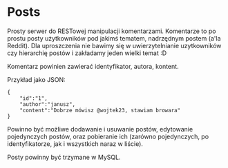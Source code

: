 # Posts

Prosty serwer do RESTowej manipulacji komentarzami. Komentarze to po prostu
posty użytkowników pod jakimś tematem, nadrzędnym postem (a'la Reddit).
Dla uproszczenia nie bawimy się w uwierzytelnianie uzytkowników czy
hierarchię postów i zakładamy jeden wielki temat :D

Komentarz powinien zawierać identyfikator, autora, kontent.

Przykład jako JSON:  
```
{  
    "id":"1",  
    "author":"janusz",  
    "content":"Dobrze mówisz @wojtek23, stawiam browara"  
}  
```

Powinno być możliwe dodawanie i usuwanie postów, edytowanie pojedynczych
postów, oraz pobieranie ich (zarówno pojedynczych, po identyfikatorze,
jak i wszystkich naraz w liście).

Posty powinny być trzymane w MySQL.
